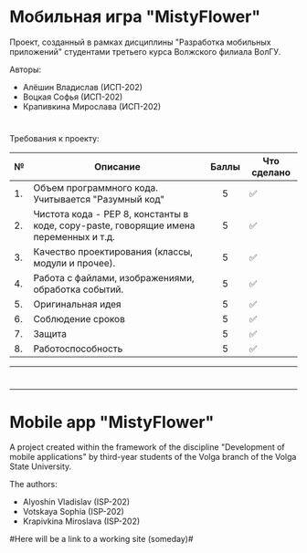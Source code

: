 # Мобильная игра "MistyFlower"
Проект, созданный в рамках дисциплины "Разработка мобильных приложений" студентами третьего курса Волжского филиала ВолГУ.
   
Авторы:
- Алёшин Владислав (ИСП-202)
- Воцкая Софья (ИСП-202)
- Крапивкина Мирослава (ИСП-202)

#


Требования к проекту:

| №    | Описание                                                                                                                                                                                              |           Баллы            | Что сделано                                                                                                                                                                                                                                                                                                                                                                                                                                                                                                                                                                                                                                                                                    |
|------|-------------------------------------------------------------------------------------------------------------------------------------------------------------------------------------------------------|:--------------------------:|------------------------------------------------------------------------------------------------------------------------------------------------------------------------------------------------------------------------------------------------------------------------------------------------------------------------------------------------------------------------------------------------------------------------------------------------------------------------------------------------------------------------------------------------------------------------------------------------------------------------------------------------------------------------------------------------|
| 1.   | Объем программного кода. Учитывается "Разумный код"                                                                                                                    |             5              |     :white_check_mark:                                                                                                                                                                                                                                                                                                                                                                                                                                                                                                                                                                                                                   |
| 2.   | Чистота кода - PEP 8, константы в коде, copy-paste, говорящие имена переменных и т.д.                                                                                                                                                            |                       5                     | :white_check_mark: |
| 3.   | Качество проектирования (классы, модули и прочее).                                                                                                                                       |             5             | :white_check_mark:                                                                                                                                                                                                                                                                                                                                                                                                                                                                                                                                                                                                                                                          |
| 4.   | Работа с файлами, изображениями, обработка событий.                                                                                                                              |            5             | :white_check_mark:                                                                                                                                                                                                                                                                                                                                                                                                                                                                                                                                                                                                                                                        |
| 5.   | Оригинальная идея                                                                                                                                                             |             5            |       :white_check_mark:                                                                                                                                                                                                                                                                                                                                                                                                                                                                                                                                                                                                                                                                                     |
| 6.   | Соблюдение сроков                                                                                                                                   |    5   |                                                                                                                                                                                            :white_check_mark:                                                                                                                                                                                                                                                                                                                                                                                                                                                                                             |
| 7.   | Защита                                                                                                                                                   |             5             |          :white_check_mark:                                                                                                                                                                                                                                                                                                                                                                                                                                                                                                                                                                                                                                                                |
| 8.   | Работоспособность                                                                                                                                                               |             5             |      :white_check_mark:                                                                                                                                                                                                                                                                                                                                                                                                                                                                                                                    |

---

#

---

# Mobile app "MistyFlower"
A project created within the framework of the discipline "Development of mobile applications" by third-year students of the Volga branch of the Volga State University.
   
The authors:
- Alyoshin Vladislav (ISP-202)
- Votskaya Sophia (ISP-202)
- Krapivkina Miroslava (ISP-202)

#Here will be a link to a working site (someday)#
